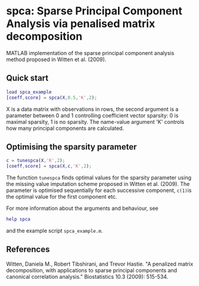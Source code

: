 # spca: Sparse Principal Component Analysis via penalised matrix decomposition

MATLAB implementation of the sparse principal component analysis method proposed in Witten et al. (2009).

## Quick start

```MATLAB
load spca_example
[coeff,score] = spca(X,0.5,'K',2);
```

X is a data matrix with observations in rows, the second argument is a parameter between 0 and 1 controlling coefficient vector sparsity: 0 is maximal sparsity, 1 is no sparsity. The name-value argument 'K' controls how many principal components are calculated.

## Optimising the sparsity parameter
```MATLAB
c = tunespca(X,'K',2);
[coeff,score] = spca(X,c,'K',2);
```

The function `tunespca` finds optimal values for the sparsity parameter using the missing value imputation scheme proposed in Witten et al. (2009). The parameter is optimised sequentially for each successive component, `c(1)`is the optimal value for the first component etc.

For more information about the arguments and behaviour, see
```MATLAB
help spca
```
and the example script `spca_example.m`.

## References

Witten, Daniela M., Robert Tibshirani, and Trevor Hastie. "A penalized matrix decomposition, with applications to sparse principal components and canonical correlation analysis." Biostatistics 10.3 (2009): 515-534.
